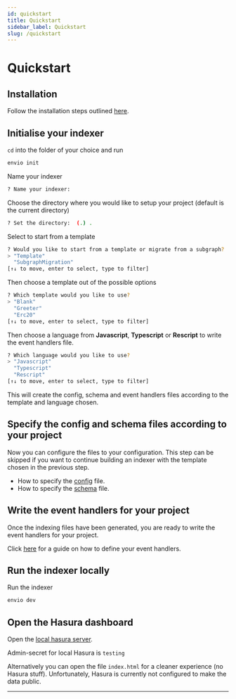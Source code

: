 ```yaml
---
id: quickstart
title: Quickstart
sidebar_label: Quickstart
slug: /quickstart
---
```


# Quickstart

## Installation

Follow the installation steps outlined [<ins>here</ins>](./installation).

## Initialise your indexer

`cd` into the folder of your choice and run

```bash
envio init
```

Name your indexer 

```bash
? Name your indexer:
```

Choose the directory where you would like to setup your project (default is the current directory)
```bash
? Set the directory:  (.) .
```

Select to start from a template

```bash
? Would you like to start from a template or migrate from a subgraph?
> "Template"
  "SubgraphMigration"
[↑↓ to move, enter to select, type to filter]

```

Then choose a template out of the possible options

```bash
? Which template would you like to use?
> "Blank"
  "Greeter"
  "Erc20"
[↑↓ to move, enter to select, type to filter]
```

Then choose a language from **Javascript**, **Typescript** or **Rescript** to write the event handlers file.

```bash
? Which language would you like to use?
> "Javascript"
  "Typescript"
  "Rescript"
[↑↓ to move, enter to select, type to filter]
```

This will create the config, schema and event handlers files according to the template and language chosen.

## Specify the config and schema files according to your project

Now you can configure the files to your configuration.
This step can be skipped if you want to continue building an indexer with the template chosen in the previous step.

- How to specify the [<ins>config</ins>](./configuration-file) file.
- How to specify the [<ins>schema</ins>](./schema) file.

## Write the event handlers for your project

Once the indexing files have been generated, you are ready to write the event handlers for your project.

Click [<ins>here</ins>](./event-handlers) for a guide on how to define your event handlers.

## Run the indexer locally 

Run the indexer

```bash
envio dev
```

## Open the Hasura dashboard

<!-- ```bash
pnpm open-dashboard
``` -->

<!-- todo, swap the bellow command with above -->

Open the [<ins>local hasura server</ins>](http://localhost:8080/console).

Admin-secret for local Hasura is `testing`

Alternatively you can open the file `index.html` for a cleaner experience (no Hasura stuff). Unfortunately, Hasura is currently not configured to make the data public.

---

